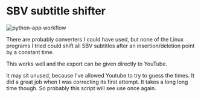 # SBV subtitle shifter

![python-app workflow](https://github.com/ployt0/subtitle-shifter/actions/workflows/python-app.yml/badge.svg)

There are probably converters I could have used, but none of the Linux programs I tried could shift all SBV subtitles after an insertion/deletion point by a constant time.

This works well and the export can be given directly to YouTube.

It may sit unused, because I've allowed Youtube to try to guess the times. It did a great job when I was correcting its first attempt. It takes a long long time though. So probably this script will see use once again.
